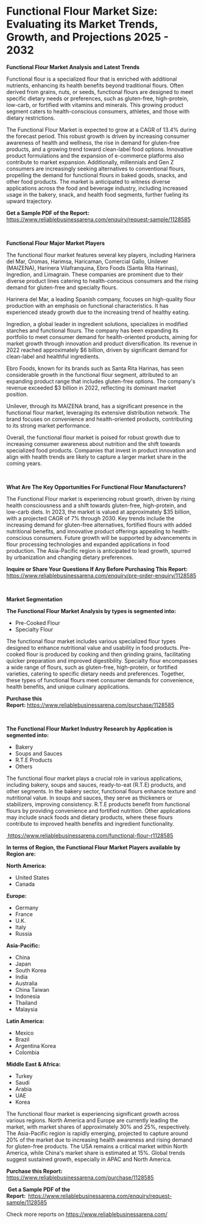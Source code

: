 <p><h1>Functional Flour Market Size: Evaluating its Market Trends, Growth, and Projections 2025 - 2032</h1></p><p><strong>Functional Flour Market Analysis and Latest Trends</strong></p>
<p><p>Functional flour is a specialized flour that is enriched with additional nutrients, enhancing its health benefits beyond traditional flours. Often derived from grains, nuts, or seeds, functional flours are designed to meet specific dietary needs or preferences, such as gluten-free, high-protein, low-carb, or fortified with vitamins and minerals. This growing product segment caters to health-conscious consumers, athletes, and those with dietary restrictions.</p><p>The Functional Flour Market is expected to grow at a CAGR of 13.4% during the forecast period. This robust growth is driven by increasing consumer awareness of health and wellness, the rise in demand for gluten-free products, and a growing trend toward clean-label food options. Innovative product formulations and the expansion of e-commerce platforms also contribute to market expansion. Additionally, millennials and Gen Z consumers are increasingly seeking alternatives to conventional flours, propelling the demand for functional flours in baked goods, snacks, and other food products. The market is anticipated to witness diverse applications across the food and beverage industry, including increased usage in the bakery, snack, and health food segments, further fueling its upward trajectory.</p></p>
<p><strong>Get a Sample PDF of the Report:&nbsp;</strong> <a href="https://www.reliablebusinessarena.com/enquiry/request-sample/1128585?utm_campaign=2146&utm_medium=2&utm_source=Github&utm_content=ia&utm_term=31032025&utm_id=functional-flour">https://www.reliablebusinessarena.com/enquiry/request-sample/1128585</a></p>
<p>&nbsp;</p>
<p><strong>Functional Flour Major Market Players</strong></p>
<p><p>The functional flour market features several key players, including Harinera del Mar, Oromas, Harimsa, Haricaman, Comercial Gallo, Unilever (MAIZENA), Harinera Vilafranquina, Ebro Foods (Santa Rita Harinas), Ingredion, and Limagrain. These companies are prominent due to their diverse product lines catering to health-conscious consumers and the rising demand for gluten-free and specialty flours.</p><p>Harinera del Mar, a leading Spanish company, focuses on high-quality flour production with an emphasis on functional characteristics. It has experienced steady growth due to the increasing trend of healthy eating.</p><p>Ingredion, a global leader in ingredient solutions, specializes in modified starches and functional flours. The company has been expanding its portfolio to meet consumer demand for health-oriented products, aiming for market growth through innovation and product diversification. Its revenue in 2022 reached approximately $6 billion, driven by significant demand for clean-label and healthful ingredients.</p><p>Ebro Foods, known for its brands such as Santa Rita Harinas, has seen considerable growth in the functional flour segment, attributed to an expanding product range that includes gluten-free options. The company's revenue exceeded $3 billion in 2022, reflecting its dominant market position.</p><p>Unilever, through its MAIZENA brand, has a significant presence in the functional flour market, leveraging its extensive distribution network. The brand focuses on convenience and health-oriented products, contributing to its strong market performance.</p><p>Overall, the functional flour market is poised for robust growth due to increasing consumer awareness about nutrition and the shift towards specialized food products. Companies that invest in product innovation and align with health trends are likely to capture a larger market share in the coming years.</p></p>
<p>&nbsp;</p>
<p><strong>What Are The Key Opportunities For Functional Flour Manufacturers?</strong></p>
<p><p>The Functional Flour market is experiencing robust growth, driven by rising health consciousness and a shift towards gluten-free, high-protein, and low-carb diets. In 2023, the market is valued at approximately $35 billion, with a projected CAGR of 7% through 2030. Key trends include the increasing demand for gluten-free alternatives, fortified flours with added nutritional benefits, and innovative product offerings appealing to health-conscious consumers. Future growth will be supported by advancements in flour processing technologies and expanded applications in food production. The Asia-Pacific region is anticipated to lead growth, spurred by urbanization and changing dietary preferences.</p></p>
<p><strong>Inquire or Share Your Questions If Any Before Purchasing This Report:</strong> <a href="https://www.reliablebusinessarena.com/enquiry/pre-order-enquiry/1128585?utm_campaign=2146&utm_medium=2&utm_source=Github&utm_content=ia&utm_term=31032025&utm_id=functional-flour">https://www.reliablebusinessarena.com/enquiry/pre-order-enquiry/1128585</a></p>
<p>&nbsp;</p>
<p><strong>Market Segmentation</strong></p>
<p><strong>The Functional Flour Market Analysis by types is segmented into:</strong></p>
<p><ul><li>Pre-Cooked Flour</li><li>Specialty Flour</li></ul></p>
<p><p>The functional flour market includes various specialized flour types designed to enhance nutritional value and usability in food products. Pre-cooked flour is produced by cooking and then grinding grains, facilitating quicker preparation and improved digestibility. Specialty flour encompasses a wide range of flours, such as gluten-free, high-protein, or fortified varieties, catering to specific dietary needs and preferences. Together, these types of functional flours meet consumer demands for convenience, health benefits, and unique culinary applications.</p></p>
<p><strong>Purchase this Report:&nbsp;</strong><a href="https://www.reliablebusinessarena.com/purchase/1128585?utm_campaign=2146&utm_medium=2&utm_source=Github&utm_content=ia&utm_term=31032025&utm_id=functional-flour">https://www.reliablebusinessarena.com/purchase/1128585</a></p>
<p>&nbsp;</p>
<p><strong>The Functional Flour Market Industry Research by Application is segmented into:</strong></p>
<p><ul><li>Bakery</li><li>Soups and Sauces</li><li>R.T.E Products</li><li>Others</li></ul></p>
<p><p>The functional flour market plays a crucial role in various applications, including bakery, soups and sauces, ready-to-eat (R.T.E) products, and other segments. In the bakery sector, functional flours enhance texture and nutritional value. In soups and sauces, they serve as thickeners or stabilizers, improving consistency. R.T.E products benefit from functional flours by providing convenience and fortified nutrition. Other applications may include snack foods and dietary products, where these flours contribute to improved health benefits and ingredient functionality.</p></p>
<p><a href="https://www.reliablebusinessarena.com/functional-flour-r1128585?utm_campaign=2146&utm_medium=2&utm_source=Github&utm_content=ia&utm_term=31032025&utm_id=functional-flour">&nbsp;https://www.reliablebusinessarena.com/functional-flour-r1128585</a></p>
<p><strong>In terms of Region, the Functional Flour Market Players available by Region are:</strong></p>
<p>
    <p> <strong> North America: </strong>
        <ul>
            <li>United States</li>
            <li>Canada</li>
        </ul>
        </p> 
    <p> <strong> Europe: </strong>
        <ul>
            <li>Germany</li>
            <li>France</li>
            <li>U.K.</li>
            <li>Italy</li>
            <li>Russia</li>
        </ul>
        </p> 
    <p> <strong> Asia-Pacific: </strong>
        <ul>
            <li>China</li>
            <li>Japan</li>
            <li>South Korea</li>
            <li>India</li>
            <li>Australia</li>
            <li>China Taiwan</li>
            <li>Indonesia</li>
            <li>Thailand</li>
            <li>Malaysia</li>
        </ul>
        </p> 
    <p> <strong> Latin America: </strong>
        <ul>
            <li>Mexico</li>
            <li>Brazil</li>
            <li>Argentina Korea</li>
            <li>Colombia</li>
        </ul>
        </p> 
    <p> <strong> Middle East & Africa: </strong>
        <ul>
            <li>Turkey</li>
            <li>Saudi</li>
            <li>Arabia</li>
            <li>UAE</li>
            <li>Korea</li>
        </ul>
    </p>
    </p>
<p><p>The functional flour market is experiencing significant growth across various regions. North America and Europe are currently leading the market, with market shares of approximately 30% and 25%, respectively. The Asia-Pacific region is rapidly emerging, projected to capture around 20% of the market due to increasing health awareness and rising demand for gluten-free products. The USA remains a critical market within North America, while China's market share is estimated at 15%. Global trends suggest sustained growth, especially in APAC and North America.</p></p>
<p><strong>Purchase this Report: </strong><a href="https://www.reliablebusinessarena.com/purchase/1128585?utm_campaign=2146&utm_medium=2&utm_source=Github&utm_content=ia&utm_term=31032025&utm_id=functional-flour">https://www.reliablebusinessarena.com/purchase/1128585</a></p>
<p>&nbsp;<strong>Get a Sample PDF of the Report:&nbsp;&nbsp;</strong><a href="https://www.reliablebusinessarena.com/enquiry/request-sample/1128585?utm_campaign=2146&utm_medium=2&utm_source=Github&utm_content=ia&utm_term=31032025&utm_id=functional-flour">https://www.reliablebusinessarena.com/enquiry/request-sample/1128585</a></p>
<p><strong></strong></p>
<p>Check more reports on <a href="https://www.reliablebusinessarena.com/?utm_campaign=2146&utm_medium=2&utm_source=Github&utm_content=ia&utm_term=31032025&utm_id=functional-flour">https://www.reliablebusinessarena.com/</a></p>